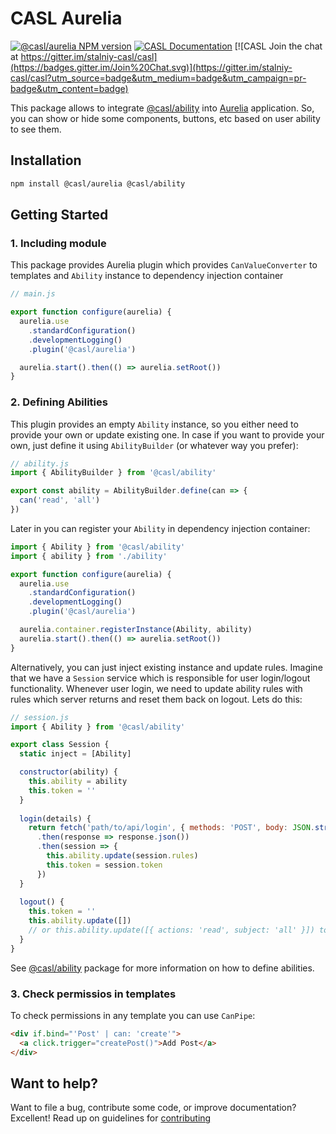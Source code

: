 # CASL Aurelia

[![@casl/aurelia NPM version](https://badge.fury.io/js/%40casl%2Faurelia.svg)](https://badge.fury.io/js/%40casl%2Faurelia)
[![CASL Documentation](https://img.shields.io/badge/documentation-available-brightgreen.svg)](https://stalniy.github.io/casl/)
[![CASL Join the chat at https://gitter.im/stalniy-casl/casl](https://badges.gitter.im/Join%20Chat.svg)](https://gitter.im/stalniy-casl/casl?utm_source=badge&utm_medium=badge&utm_campaign=pr-badge&utm_content=badge)

This package allows to integrate [@casl/ability](/packages/casl-ability) into [Aurelia][aurelia] application. So, you can show or hide some components, buttons, etc based on user ability to see them.

## Installation

```sh
npm install @casl/aurelia @casl/ability
```

## Getting Started

### 1. Including module

This package provides Aurelia plugin which provides `CanValueConverter` to templates and `Ability` instance to dependency injection container

```js
// main.js

export function configure(aurelia) {
  aurelia.use
    .standardConfiguration()
    .developmentLogging()
    .plugin('@casl/aurelia')

  aurelia.start().then(() => aurelia.setRoot())
}
```

### 2. Defining Abilities

This plugin provides an empty `Ability` instance, so you either need to provide your own or update existing one. In case if you want to provide your own, just define it using `AbilityBuilder` (or whatever way you prefer):

```js
// ability.js
import { AbilityBuilder } from '@casl/ability'

export const ability = AbilityBuilder.define(can => {
  can('read', 'all')
})
```

Later in you can register your `Ability` in dependency injection container:

```js
import { Ability } from '@casl/ability'
import { ability } from './ability'

export function configure(aurelia) {
  aurelia.use
    .standardConfiguration()
    .developmentLogging()
    .plugin('@casl/aurelia')

  aurelia.container.registerInstance(Ability, ability)
  aurelia.start().then(() => aurelia.setRoot())
}
```

Alternatively, you can just inject existing instance and update rules. 
Imagine that we have a `Session` service which is responsible for user login/logout functionality. Whenever user login, we need to update ability rules with rules which server returns and reset them back on logout. Lets do this:

```js
// session.js
import { Ability } from '@casl/ability'

export class Session {
  static inject = [Ability]

  constructor(ability) {
    this.ability = ability
    this.token = ''
  }
  
  login(details) {
    return fetch('path/to/api/login', { methods: 'POST', body: JSON.stringify(details) })
      .then(response => response.json())
      .then(session => {
        this.ability.update(session.rules)
        this.token = session.token
      })
  }
  
  logout() {
    this.token = ''
    this.ability.update([])
    // or this.ability.update([{ actions: 'read', subject: 'all' }]) to make everything to be readonly
  }
}
```

See [@casl/ability](/packages/casl-ability) package for more information on how to define abilities.

### 3. Check permissios in templates

To check permissions in any template you can use `CanPipe`:

```html
<div if.bind="'Post' | can: 'create'">
  <a click.trigger="createPost()">Add Post</a>
</div>
```

## Want to help?

Want to file a bug, contribute some code, or improve documentation? Excellent! Read up on guidelines for [contributing][contributing]

[contributing]: /CONTRIBUTING.md
[aurelia]: https://aurelia.io/
[update-ability]: https://stalniy.github.io/casl/abilities/2017/07/20/define-abilities.html#update-abilities
